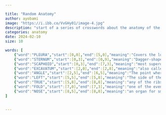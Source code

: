 ```yaml
---

title: "Random Anatomy"
author: ayobami
image: "https://i.ibb.co/VvGHy01/image-4.jpg"
description: "start of a series of crosswords about the anatomy of the human body"
categories: anatomy
date: 2024-02-10
size: 10

words: [
    {"word":"PLEURA","start":[0,0],"end":[5,0],"meaning":"Covers the lungs"},
    {"word":"STERNUM","start":[0,3],"end":[0,9],"meaning":"Dagger-shaped bone in the thorax"},
    {"word":"SCAPHOID","start":[0,3],"end":[7,3],"meaning":"most superolateral intercarpal"},
    {"word":"EXCAVATUM","start":[2,0],"end":[2,8],"meaning":"also called 'funnel chest'; pectus _________"},
    {"word":"ANGLE","start":[2,5],"end":[6,5],"meaning":"The point where the ribs change their direction"},
    {"word":"LEFT","start":[5,5],"end":[5,8],"meaning":"The side of the body where the spleen lives"},
    {"word":"TRUE","start":[5,8],"end":[8,8],"meaning":"any of the ribs 1 to 7"},
    {"word":"FOLD","start":[7,0],"end":[7,3],"meaning":"one of the events in the 2nd week of an embryo's life; cephalocaudal ____ing"},
    {"word":"NOSE","start":[8,5],"end":[8,8],"meaning":"an organ for smell"}
]
    

---
```

